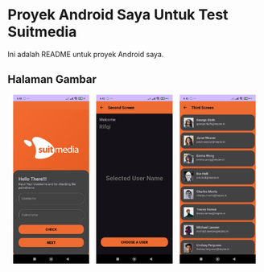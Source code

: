 # Proyek Android Saya Untuk Test Suitmedia

Ini adalah README untuk proyek Android saya.

## Halaman Gambar

<p align="center">
  <img src="app/src/main/res/drawable/image1.jpg" alt="Page 1" width="30%" style="margin-right: 10px;" />
  <img src="app/src/main/res/drawable/image2.jpg" alt="Page 2" width="30%" style="margin-right: 10px;" />
  <img src="app/src/main/res/drawable/image3.jpg" alt="Page 3" width="30%" />
</p>
